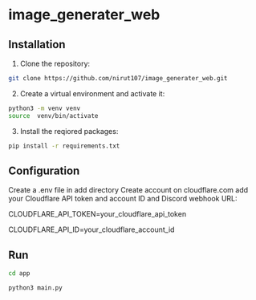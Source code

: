 # image_generater_web


## Installation

1. Clone the repository:

```bash
git clone https://github.com/nirut107/image_generater_web.git

```

2. Create a virtual environment and activate it:

```bash
python3 -m venv venv
source  venv/bin/activate
```

3. Install the reqiored packages:

```bash
pip install -r requirements.txt
```

## Configuration

Create a .env file in add directory
Create account on cloudflare.com
add your Cloudflare API token and account ID and Discord webhook URL:

CLOUDFLARE_API_TOKEN=your_cloudflare_api_token

CLOUDFLARE_API_ID=your_cloudflare_account_id

## Run

```bash
cd app
```

```bash
python3 main.py
```


